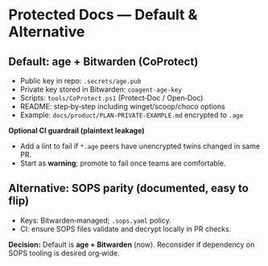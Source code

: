 <!-- status: stub; target: 150+ words -->
# Protected Docs — Default & Alternative

## Default: age + Bitwarden (CoProtect)
- Public key in repo: `.secrets/age.pub`
- Private key stored in Bitwarden: `coagent-age-key`
- Scripts: `tools/CoProtect.ps1` (Protect‑Doc / Open‑Doc)
- README: step‑by‑step including winget/scoop/choco options
- Example: `docs/product/PLAN-PRIVATE-EXAMPLE.md` encrypted to `.age`

**Optional CI guardrail (plaintext leakage)**
- Add a lint to fail if `*.age` peers have unencrypted twins changed in same PR.
- Start as **warning**; promote to fail once teams are comfortable.

## Alternative: SOPS parity (documented, easy to flip)
- Keys: Bitwarden‑managed; `.sops.yaml` policy.
- CI: ensure SOPS files validate and decrypt locally in PR checks.

**Decision:** Default is **age + Bitwarden** (now). Reconsider if dependency on SOPS tooling is desired org‑wide.


